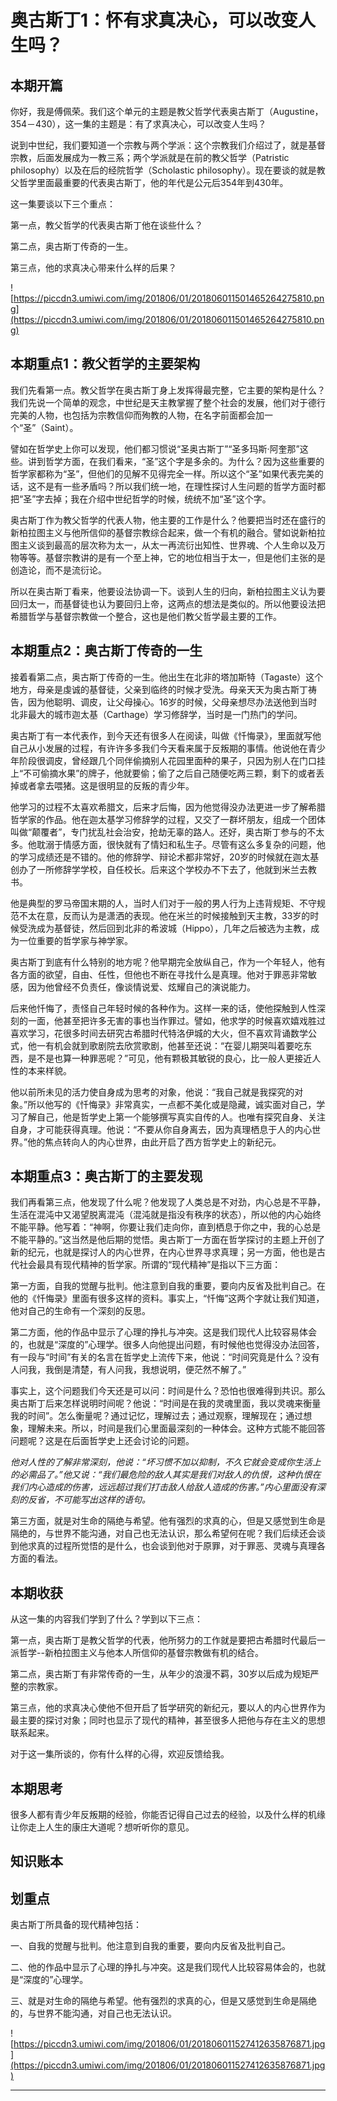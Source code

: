 # 奥古斯丁1：怀有求真决心，可以改变人生吗？

## 本期开篇

你好，我是傅佩荣。我们这个单元的主题是教父哲学代表奥古斯丁（Augustine，354－430），这一集的主题是：有了求真决心，可以改变人生吗？

说到中世纪，我们要知道一个宗教与两个学派：这个宗教我们介绍过了，就是基督宗教，后面发展成为一教三系；两个学派就是在前的教父哲学（Patristic philosophy）以及在后的经院哲学（Scholastic philosophy）。现在要谈的就是教父哲学里面最重要的代表奥古斯丁，他的年代是公元后354年到430年。

这一集要谈以下三个重点：

第一点，教父哲学的代表奥古斯丁他在谈些什么？

第二点，奥古斯丁传奇的一生。

第三点，他的求真决心带来什么样的后果？

![https://piccdn3.umiwi.com/img/201806/01/201806011501465264275810.png](https://piccdn3.umiwi.com/img/201806/01/201806011501465264275810.png)

## 本期重点1：教父哲学的主要架构

我们先看第一点。教父哲学在奥古斯丁身上发挥得最完整，它主要的架构是什么？我们先说一个简单的观念，中世纪是天主教掌握了整个社会的发展，他们对于德行完美的人物，也包括为宗教信仰而殉教的人物，在名字前面都会加一个“圣”（Saint）。

譬如在哲学史上你可以发现，他们都习惯说“圣奥古斯丁”“圣多玛斯·阿奎那”这些。讲到哲学方面，在我们看来，“圣”这个字是多余的。为什么？因为这些重要的哲学家都称为“圣”，但他们的见解不见得完全一样。所以这个“圣”如果代表完美的话，这不是有一些矛盾吗？所以我们统一地，在理性探讨人生问题的哲学方面时都把“圣”字去掉；我在介绍中世纪哲学的时候，统统不加“圣”这个字。

奥古斯丁作为教父哲学的代表人物，他主要的工作是什么？他要把当时还在盛行的新柏拉图主义与他所信仰的基督宗教综合起来，做一个有机的融合。譬如说新柏拉图主义谈到最高的层次称为太一，从太一再流衍出知性、世界魂、个人生命以及万物等等。基督宗教讲的是有一个至上神，它的地位相当于太一，但是他们主张的是创造论，而不是流衍论。

所以在奥古斯丁看来，他要设法协调一下。谈到人生的归向，新柏拉图主义认为要回归太一，而基督徒也认为要回归上帝，这两点的想法是类似的。所以他要设法把希腊哲学与基督宗教做一个整合，这也是他们教父哲学最主要的工作。

## 本期重点2：奥古斯丁传奇的一生

接着看第二点，奥古斯丁传奇的一生。他出生在北非的塔加斯特（Tagaste）这个地方，母亲是虔诚的基督徒，父亲到临终的时候才受洗。母亲天天为奥古斯丁祷告，因为他聪明、调皮，让父母操心。16岁的时候，父母亲想尽办法送他到当时北非最大的城市迦太基（Carthage）学习修辞学，当时是一门热门的学问。

奥古斯丁有一本代表作，到今天还有很多人在阅读，叫做《忏悔录》，里面就写他自己从小发展的过程，有许许多多我们今天看来属于反叛期的事情。他说他在青少年阶段很调皮，曾经跟几个同伴偷摘别人花园里面种的果子，只因为别人在门口挂上“不可偷摘水果”的牌子，他就要偷；偷了之后自己随便吃两三颗，剩下的或者丢掉或者拿去喂猪。这是很明显的反叛的青少年。

他学习的过程不太喜欢希腊文，后来才后悔，因为他觉得没办法更进一步了解希腊哲学家的作品。他在迦太基学习修辞学的过程，又交了一群坏朋友，组成一个团体叫做“颠覆者”，专门扰乱社会治安，抢劫无辜的路人。还好，奥古斯丁参与的不太多。他耽溺于情感方面，很快就有了情妇和私生子。尽管有这么多复杂的问题，他的学习成绩还是不错的。他的修辞学、辩论术都非常好，20岁的时候就在迦太基创办了一所修辞学学校，自任校长。后来这个学校办不下去了，他就到米兰去教书。

他是典型的罗马帝国末期的人，当时人们对于一般的男人行为上违背规矩、不守规范不太在意，反而认为是潇洒的表现。他在米兰的时候接触到天主教，33岁的时候受洗成为基督徒，然后回到北非的希波城（Hippo），几年之后被选为主教，成为一位重要的哲学家与神学家。

奥古斯丁到底有什么特别的地方呢？他早期完全放纵自己，作为一个年轻人，他有各方面的欲望，自由、任性，但他也不断在寻找什么是真理。他对于罪恶非常敏感，因为他曾经不负责任，像谈情说爱、炫耀自己的演说能力。

后来他忏悔了，责怪自己年轻时候的各种作为。这样一来的话，使他探触到人性深刻的一面，他甚至把许多无害的事也当作罪过。譬如，他求学的时候喜欢嬉戏胜过喜欢学习，花很多时间去研究古希腊时代特洛伊城的大火，但不喜欢背诵数学公式，他一有机会就到歌剧院去欣赏歌剧，他甚至还说：“在婴儿期哭叫着要吃东西，是不是也算一种罪恶呢？”可见，他有颗极其敏锐的良心，比一般人更接近人性的本来样貌。

他以前所未见的活力使自身成为思考的对象，他说：“我自己就是我探究的对象。”所以他写的《忏悔录》非常真实，一点都不美化或是隐藏，诚实面对自己，学习了解自己，他是哲学史上第一个能够撰写真实自传的人。也唯有探究自身、关注自身，才可能获得真理。他说：“不要从你自身离去，因为真理栖息于人的内心世界。”他的焦点转向人的内心世界，由此开启了西方哲学史上的新纪元。

## 本期重点3：奥古斯丁的主要发现

我们再看第三点，他发现了什么呢？他发现了人类总是不对劲，内心总是不平静，生活在混沌中又渴望脱离混沌（混沌就是指没有秩序的状态），所以他的内心始终不能平静。他写着：“神啊，你要让我们走向你，直到栖息于你之中，我的心总是不能平静的。”这当然是他后期的觉悟。奥古斯丁一方面在哲学探讨的主题上开创了新的纪元，也就是探讨人的内心世界，在内心世界寻求真理；另一方面，他也是古代社会最具有现代精神的哲学家。所谓的“现代精神”是指以下三方面：

第一方面，自我的觉醒与批判。他注意到自我的重要，要向内反省及批判自己。在他的《忏悔录》里面有很多这样的资料。事实上，“忏悔”这两个字就让我们知道，他对自己的生命有一个深刻的反思。

第二方面，他的作品中显示了心理的挣扎与冲突。这是我们现代人比较容易体会的，也就是“深度的”心理学。很多人向他提出问题，有时候他也觉得没办法回答，有一段与“时间”有关的名言在哲学史上流传下来，他说：“时间究竟是什么？没有人问我，我倒是清楚，有人问我，我想说明，便茫然不解了。”

事实上，这个问题我们今天还是可以问：时间是什么？恐怕也很难得到共识。那么奥古斯丁后来怎样说明时间呢？他说：“时间是在我的灵魂里面，我以灵魂来衡量我的时间”。怎么衡量呢？通过记忆，理解过去；通过观察，理解现在；通过想象，理解未来。所以，时间是我们心里面最深刻的一种体会。这种方式能不能回答问题呢？这是在后面哲学史上还会讨论的问题。

 *他对人性的了解非常深刻，他说：“坏习惯不加以抑制，不久它就会变成你生活上的必需品了。”他又说：“我们最危险的敌人其实是我们对敌人的仇恨，这种仇恨在我们内心造成的伤害，远远超过我们打击敌人给敌人造成的伤害。”内心里面没有深刻的反省，不可能写出这样的语句。*

第三方面，就是对生命的隔绝与希望。他有强烈的求真的心，但是又感觉到生命是隔绝的，与世界不能沟通，对自己也无法认识，那么希望何在呢？我们后续还会谈到他求真的过程所觉悟的是什么，也会谈到他对于原罪，对于罪恶、灵魂与真理各方面的看法。

## 本期收获

从这一集的内容我们学到了什么？学到以下三点：

第一点，奥古斯丁是教父哲学的代表，他所努力的工作就是要把古希腊时代最后一派哲学--新柏拉图主义与他本人所信仰的基督宗教做有机的结合。

第二点，奥古斯丁有非常传奇的一生，从年少的浪漫不羁，30岁以后成为规矩严整的宗教家。

第三点，他的求真决心使他不但开启了哲学研究的新纪元，要以人的内心世界作为最主要的探讨对象；同时也显示了现代的精神，甚至很多人把他与存在主义的思想联系起来。

对于这一集所谈的，你有什么样的心得，欢迎反馈给我。

## 本期思考

很多人都有青少年反叛期的经验，你能否记得自己过去的经验，以及什么样的机缘让你走上人生的康庄大道呢？想听听你的意见。

## 知识账本

## 划重点

奥古斯丁所具备的现代精神包括：

一、自我的觉醒与批判。他注意到自我的重要，要向内反省及批判自己。

二、他的作品中显示了心理的挣扎与冲突。这是我们现代人比较容易体会的，也就是“深度的”心理学。

三、就是对生命的隔绝与希望。他有强烈的求真的心，但是又感觉到生命是隔绝的，与世界不能沟通，对自己也无法认识。

![https://piccdn3.umiwi.com/img/201806/01/201806011527412635876871.jpg](https://piccdn3.umiwi.com/img/201806/01/201806011527412635876871.jpg)

---
